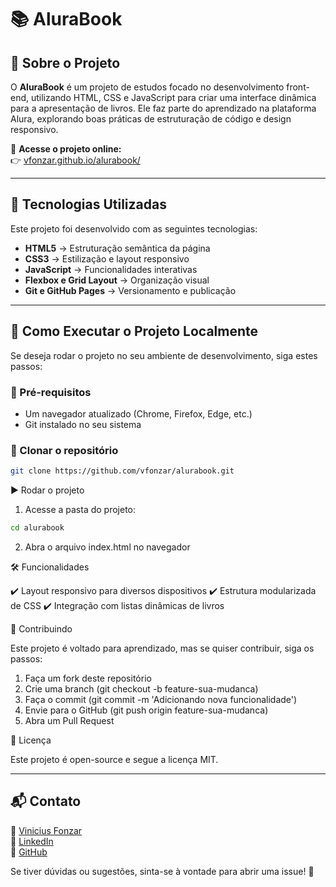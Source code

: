 # 📚 AluraBook

## 📖 Sobre o Projeto

O **AluraBook** é um projeto de estudos focado no desenvolvimento front-end, utilizando HTML, CSS e JavaScript para criar uma interface dinâmica para a apresentação de livros. Ele faz parte do aprendizado na plataforma Alura, explorando boas práticas de estruturação de código e design responsivo.

🔗 **Acesse o projeto online:**  
👉 [vfonzar.github.io/alurabook/](https://vfonzar.github.io/alurabook/)

---

## 🚀 Tecnologias Utilizadas

Este projeto foi desenvolvido com as seguintes tecnologias:

- **HTML5** → Estruturação semântica da página  
- **CSS3** → Estilização e layout responsivo  
- **JavaScript** → Funcionalidades interativas  
- **Flexbox e Grid Layout** → Organização visual  
- **Git e GitHub Pages** → Versionamento e publicação  

---

## 📂 Como Executar o Projeto Localmente

Se deseja rodar o projeto no seu ambiente de desenvolvimento, siga estes passos:

### 🔧 Pré-requisitos
- Um navegador atualizado (Chrome, Firefox, Edge, etc.)
- Git instalado no seu sistema

### 🔄 Clonar o repositório
```sh
git clone https://github.com/vfonzar/alurabook.git
```



▶️ Rodar o projeto
1.	Acesse a pasta do projeto:
```sh
cd alurabook
```


2.	Abra o arquivo index.html no navegador

🛠️ Funcionalidades

✔️ Layout responsivo para diversos dispositivos
✔️ Estrutura modularizada de CSS
✔️ Integração com listas dinâmicas de livros

🤝 Contribuindo

Este projeto é voltado para aprendizado, mas se quiser contribuir, siga os passos:
1.	Faça um fork deste repositório
2.	Crie uma branch (git checkout -b feature-sua-mudanca)
3.	Faça o commit (git commit -m 'Adicionando nova funcionalidade')
4.	Envie para o GitHub (git push origin feature-sua-mudanca)
5.	Abra um Pull Request

📜 Licença

Este projeto é open-source e segue a licença MIT.

---

## 📬 Contato

📧 <a href="mailto:seuemail@exemplo.com?subject=Contato%20via%20GitHub" target="_blank">Vinicius Fonzar</a>  
💼 <a href="https://www.linkedin.com/in/vfonzar" target="_blank">LinkedIn</a>  
🐙 <a href="https://github.com/vfonzar" target="_blank">GitHub</a>  

Se tiver dúvidas ou sugestões, sinta-se à vontade para abrir uma issue! 🚀
